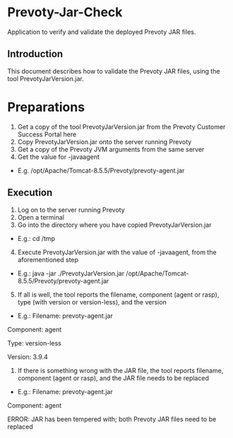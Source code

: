 # Prevoty-Jar-Check
Application to verify and validate the deployed Prevoty JAR files.

## Introduction
This document describes how to validate the Prevoty JAR files, using the tool PrevotyJarVersion.jar.

# Preparations
1. Get a copy of the tool PrevotyJarVersion.jar from the Prevoty Customer Success Portal here
2. Copy PrevotyJarVersion.jar onto the server running Prevoty
3. Get a copy of the Prevoty JVM arguments from the same server
4. Get the value for -javaagent
  * E.g. /opt/Apache/Tomcat-8.5.5/Prevoty/prevoty-agent.jar

## Execution
1. Log on to the server running Prevoty
2. Open a terminal
3. Go into the directory where you have copied PrevotyJarVersion.jar
  * E.g.: cd /tmp
4. Execute PrevotyJarVersion.jar with the value of -javaagent, from the aforementioned step
  * E.g.: java -jar ./PrevotyJarVersion.jar /opt/Apache/Tomcat-8.5.5/Prevoty/prevoty-agent.jar
5. If all is well, the tool reports the filename, component (agent or rasp), type (with version or version-less), and the version
  * E.g.: Filename: prevoty-agent.jar

Component: agent

Type: version-less

Version: 3.9.4

1. If there is something wrong with the JAR file, the tool reports filename, component (agent or rasp), and the JAR file needs to be replaced
  * E.g.: Filename: prevoty-agent.jar

Component: agent

ERROR: JAR has been tempered with; both Prevoty JAR files need to be replaced
